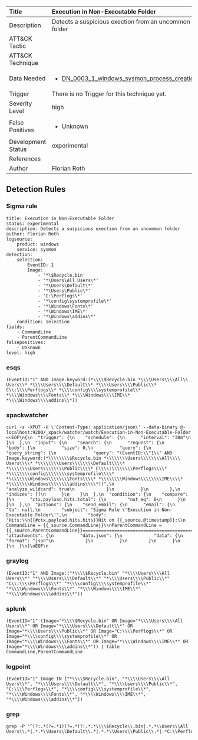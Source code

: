 | Title                | Execution in Non-Executable Folder                                                                                                                                                 |
|:---------------------|:------------------------------------------------------------------------------------------------------------------------------------------------------------|
| Description          | Detects a suspicious exection from an uncommon folder                                                                                                                                           |
| ATT&amp;CK Tactic    | <ul></ul>  |
| ATT&amp;CK Technique | <ul></ul>                             |
| Data Needed          | <ul><li>[DN_0003_1_windows_sysmon_process_creation](../Data_Needed/DN_0003_1_windows_sysmon_process_creation.md)</li></ul>                                                         |
| Trigger              |  There is no Trigger for this technique yet.  |
| Severity Level       | high                                                                                                                                                 |
| False Positives      | <ul><li>Unknown</li></ul>                                                                  |
| Development Status   | experimental                                                                                                                                                |
| References           | <ul></ul>                                                          |
| Author               | Florian Roth                                                                                                                                                |


## Detection Rules

### Sigma rule

```
title: Execution in Non-Executable Folder
status: experimental
description: Detects a suspicious exection from an uncommon folder
author: Florian Roth
logsource:
    product: windows
    service: sysmon
detection:
    selection:
        EventID: 1
        Image: 
            - '*\$Recycle.bin'
            - '*\Users\All Users\*'
            - '*\Users\Default\*'
            - '*\Users\Public\*'
            - 'C:\Perflogs\*'
            - '*\config\systemprofile\*'
            - '*\Windows\Fonts\*'
            - '*\Windows\IME\*'
            - '*\Windows\addins\*'       
    condition: selection
fields:
    - CommandLine
    - ParentCommandLine
falsepositives:
    - Unknown
level: high

```




### esqs
    
```
(EventID:"1" AND Image.keyword:(*\\\\$Recycle.bin *\\\\Users\\\\All\\ Users\\* *\\\\Users\\\\Default\\* *\\\\Users\\\\Public\\* C\\:\\\\Perflogs\\* *\\\\config\\\\systemprofile\\* *\\\\Windows\\\\Fonts\\* *\\\\Windows\\\\IME\\* *\\\\Windows\\\\addins\\*))
```


### xpackwatcher
    
```
curl -s -XPUT -H \'Content-Type: application/json\' --data-binary @- localhost:9200/_xpack/watcher/watch/Execution-in-Non-Executable-Folder <<EOF\n{\n  "trigger": {\n    "schedule": {\n      "interval": "30m"\n    }\n  },\n  "input": {\n    "search": {\n      "request": {\n        "body": {\n          "size": 0,\n          "query": {\n            "query_string": {\n              "query": "(EventID:\\"1\\" AND Image.keyword:(*\\\\\\\\$Recycle.bin *\\\\\\\\Users\\\\\\\\All\\\\ Users\\\\* *\\\\\\\\Users\\\\\\\\Default\\\\* *\\\\\\\\Users\\\\\\\\Public\\\\* C\\\\:\\\\\\\\Perflogs\\\\* *\\\\\\\\config\\\\\\\\systemprofile\\\\* *\\\\\\\\Windows\\\\\\\\Fonts\\\\* *\\\\\\\\Windows\\\\\\\\IME\\\\* *\\\\\\\\Windows\\\\\\\\addins\\\\*))",\n              "analyze_wildcard": true\n            }\n          }\n        },\n        "indices": []\n      }\n    }\n  },\n  "condition": {\n    "compare": {\n      "ctx.payload.hits.total": {\n        "not_eq": 0\n      }\n    }\n  },\n  "actions": {\n    "send_email": {\n      "email": {\n        "to": null,\n        "subject": "Sigma Rule \'Execution in Non-Executable Folder\'",\n        "body": "Hits:\\n{{#ctx.payload.hits.hits}}Hit on {{_source.@timestamp}}:\\n      CommandLine = {{_source.CommandLine}}\\nParentCommandLine = {{_source.ParentCommandLine}}================================================================================\\n{{/ctx.payload.hits.hits}}",\n        "attachments": {\n          "data.json": {\n            "data": {\n              "format": "json"\n            }\n          }\n        }\n      }\n    }\n  }\n}\nEOF\n
```


### graylog
    
```
(EventID:"1" AND Image:("*\\\\$Recycle.bin" "*\\\\Users\\\\All Users\\*" "*\\\\Users\\\\Default\\*" "*\\\\Users\\\\Public\\*" "C\\:\\\\Perflogs\\*" "*\\\\config\\\\systemprofile\\*" "*\\\\Windows\\\\Fonts\\*" "*\\\\Windows\\\\IME\\*" "*\\\\Windows\\\\addins\\*"))
```


### splunk
    
```
(EventID="1" (Image="*\\\\$Recycle.bin" OR Image="*\\\\Users\\\\All Users\\*" OR Image="*\\\\Users\\\\Default\\*" OR Image="*\\\\Users\\\\Public\\*" OR Image="C:\\\\Perflogs\\*" OR Image="*\\\\config\\\\systemprofile\\*" OR Image="*\\\\Windows\\\\Fonts\\*" OR Image="*\\\\Windows\\\\IME\\*" OR Image="*\\\\Windows\\\\addins\\*")) | table CommandLine,ParentCommandLine
```


### logpoint
    
```
(EventID="1" Image IN ["*\\\\$Recycle.bin", "*\\\\Users\\\\All Users\\*", "*\\\\Users\\\\Default\\*", "*\\\\Users\\\\Public\\*", "C:\\\\Perflogs\\*", "*\\\\config\\\\systemprofile\\*", "*\\\\Windows\\\\Fonts\\*", "*\\\\Windows\\\\IME\\*", "*\\\\Windows\\\\addins\\*"])
```


### grep
    
```
grep -P '^(?:.*(?=.*1)(?=.*(?:.*.*\\\\$Recycle\\.bin|.*.*\\Users\\All Users\\.*|.*.*\\Users\\Default\\.*|.*.*\\Users\\Public\\.*|.*C:\\Perflogs\\.*|.*.*\\config\\systemprofile\\.*|.*.*\\Windows\\Fonts\\.*|.*.*\\Windows\\IME\\.*|.*.*\\Windows\\addins\\.*)))'
```


